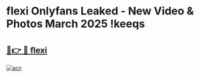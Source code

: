 # flexi Onlyfans Leaked - New Video & Photos March 2025 !keeqs

# <h2><a href="https://5y0laz.iuczelnia.edu.pl?title=flexi&ref=keeqs">🔗👉 🔴 flexi</a></h2>

[![acn](https://github.com/user-attachments/assets/0f9c940e-d8b0-45ae-aac7-cd30a18b3e1c)](https://5y0laz.iuczelnia.edu.pl?title=flexi&ref=keeqs)


